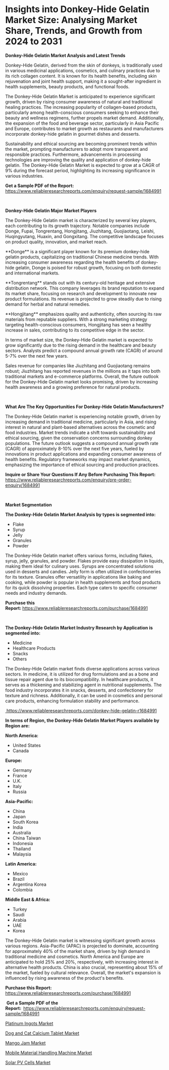 <p><h1>Insights into Donkey-Hide Gelatin Market Size: Analysing Market Share, Trends, and Growth from 2024 to 2031</h1></p><p><strong>Donkey-Hide Gelatin Market Analysis and Latest Trends</strong></p>
<p><p>Donkey-Hide Gelatin, derived from the skin of donkeys, is traditionally used in various medicinal applications, cosmetics, and culinary practices due to its rich collagen content. It is known for its health benefits, including skin rejuvenation and joint health support, making it a sought-after ingredient in health supplements, beauty products, and functional foods.</p><p>The Donkey-Hide Gelatin Market is anticipated to experience significant growth, driven by rising consumer awareness of natural and traditional healing practices. The increasing popularity of collagen-based products, particularly among health-conscious consumers seeking to enhance their beauty and wellness regimens, further propels market demand. Additionally, the expansion of the food and beverage sector, particularly in Asia Pacific and Europe, contributes to market growth as restaurants and manufacturers incorporate donkey-hide gelatin in gourmet dishes and desserts.</p><p>Sustainability and ethical sourcing are becoming prominent trends within the market, prompting manufacturers to adopt more transparent and responsible practices. Furthermore, advancements in processing technologies are improving the quality and application of donkey-hide gelatin. The Donkey-Hide Gelatin Market is expected to grow at a CAGR of 9% during the forecast period, highlighting its increasing significance in various industries.</p></p>
<p><strong>Get a Sample PDF of the Report:&nbsp;</strong> <a href="https://www.reliableresearchreports.com/enquiry/request-sample/1684991?utm_campaign=7&utm_medium=2&utm_source=Github&utm_content=ia&utm_term=19102024&utm_id=donkey-hide-gelatin">https://www.reliableresearchreports.com/enquiry/request-sample/1684991</a></p>
<p>&nbsp;</p>
<p><strong>Donkey-Hide Gelatin Major Market Players</strong></p>
<p><p>The Donkey-Hide Gelatin market is characterized by several key players, each contributing to its growth trajectory. Notable companies include Donge, Fupai, Tongrentang, Hongjitang, Jiuzhitang, Guojiaotang, Leishi, Huqingyutang, Huaxin, and Gongxitang. The competitive landscape focuses on product quality, innovation, and market reach.</p><p>**Donge** is a significant player known for its premium donkey-hide gelatin products, capitalizing on traditional Chinese medicine trends. With increasing consumer awareness regarding the health benefits of donkey-hide gelatin, Donge is poised for robust growth, focusing on both domestic and international markets.</p><p>**Tongrentang** stands out with its century-old heritage and extensive distribution network. This company leverages its brand reputation to expand its market share, focusing on research and development to innovate new product formulations. Its revenue is projected to grow steadily due to rising demand for herbal and natural remedies.</p><p>**Hongjitang** emphasizes quality and authenticity, often sourcing its raw materials from reputable suppliers. With a strong marketing strategy targeting health-conscious consumers, Hongjitang has seen a healthy increase in sales, contributing to its competitive edge in the sector.</p><p>In terms of market size, the Donkey-Hide Gelatin market is expected to grow significantly due to the rising demand in the healthcare and beauty sectors. Analysts predict a compound annual growth rate (CAGR) of around 5-7% over the next few years.</p><p>Sales revenue for companies like Jiuzhitang and Guojiaotang remains robust; Jiuzhitang has reported revenues in the millions as it taps into both traditional markets and e-commerce platforms. Overall, the future outlook for the Donkey-Hide Gelatin market looks promising, driven by increasing health awareness and a growing preference for natural products.</p></p>
<p>&nbsp;</p>
<p><strong>What Are The Key Opportunities For Donkey-Hide Gelatin Manufacturers?</strong></p>
<p><p>The Donkey-Hide Gelatin market is experiencing notable growth, driven by increasing demand in traditional medicine, particularly in Asia, and rising interest in natural and plant-based alternatives across the cosmetic and food industries. Market trends indicate a shift towards sustainability and ethical sourcing, given the conservation concerns surrounding donkey populations. The future outlook suggests a compound annual growth rate (CAGR) of approximately 8-10% over the next five years, fueled by innovations in product applications and expanding consumer awareness of health benefits. Regulatory frameworks may impact market dynamics, emphasizing the importance of ethical sourcing and production practices.</p></p>
<p><strong>Inquire or Share Your Questions If Any Before Purchasing This Report:</strong> <a href="https://www.reliableresearchreports.com/enquiry/pre-order-enquiry/1684991?utm_campaign=7&utm_medium=2&utm_source=Github&utm_content=ia&utm_term=19102024&utm_id=donkey-hide-gelatin">https://www.reliableresearchreports.com/enquiry/pre-order-enquiry/1684991</a></p>
<p>&nbsp;</p>
<p><strong>Market Segmentation</strong></p>
<p><strong>The Donkey-Hide Gelatin Market Analysis by types is segmented into:</strong></p>
<p><ul><li>Flake</li><li>Syrup</li><li>Jelly</li><li>Granules</li><li>Powder</li></ul></p>
<p><p>The Donkey-Hide Gelatin market offers various forms, including flakes, syrup, jelly, granules, and powder. Flakes provide easy dissipation in liquids, making them ideal for culinary uses. Syrups are concentrated solutions used in desserts and candies. Jelly form is often utilized in confectioneries for its texture. Granules offer versatility in applications like baking and cooking, while powder is popular in health supplements and food products for its quick dissolving properties. Each type caters to specific consumer needs and industry demands.</p></p>
<p><strong>Purchase this Report:&nbsp;</strong><a href="https://www.reliableresearchreports.com/purchase/1684991?utm_campaign=7&utm_medium=2&utm_source=Github&utm_content=ia&utm_term=19102024&utm_id=donkey-hide-gelatin">https://www.reliableresearchreports.com/purchase/1684991</a></p>
<p>&nbsp;</p>
<p><strong>The Donkey-Hide Gelatin Market Industry Research by Application is segmented into:</strong></p>
<p><ul><li>Medicine</li><li>Healthcare Products</li><li>Snacks</li><li>Others</li></ul></p>
<p><p>The Donkey-Hide Gelatin market finds diverse applications across various sectors. In medicine, it is utilized for drug formulations and as a bone and tissue repair agent due to its biocompatibility. In healthcare products, it serves as a thickening and stabilizing agent in nutritional supplements. The food industry incorporates it in snacks, desserts, and confectionery for texture and richness. Additionally, it can be used in cosmetics and personal care products, enhancing formulation stability and performance.</p></p>
<p><a href="https://www.reliableresearchreports.com/donkey-hide-gelatin-r1684991?utm_campaign=7&utm_medium=2&utm_source=Github&utm_content=ia&utm_term=19102024&utm_id=donkey-hide-gelatin">&nbsp;https://www.reliableresearchreports.com/donkey-hide-gelatin-r1684991</a></p>
<p><strong>In terms of Region, the Donkey-Hide Gelatin Market Players available by Region are:</strong></p>
<p>
    <p> <strong> North America: </strong>
        <ul>
            <li>United States</li>
            <li>Canada</li>
        </ul>
        </p> 
    <p> <strong> Europe: </strong>
        <ul>
            <li>Germany</li>
            <li>France</li>
            <li>U.K.</li>
            <li>Italy</li>
            <li>Russia</li>
        </ul>
        </p> 
    <p> <strong> Asia-Pacific: </strong>
        <ul>
            <li>China</li>
            <li>Japan</li>
            <li>South Korea</li>
            <li>India</li>
            <li>Australia</li>
            <li>China Taiwan</li>
            <li>Indonesia</li>
            <li>Thailand</li>
            <li>Malaysia</li>
        </ul>
        </p> 
    <p> <strong> Latin America: </strong>
        <ul>
            <li>Mexico</li>
            <li>Brazil</li>
            <li>Argentina Korea</li>
            <li>Colombia</li>
        </ul>
        </p> 
    <p> <strong> Middle East & Africa: </strong>
        <ul>
            <li>Turkey</li>
            <li>Saudi</li>
            <li>Arabia</li>
            <li>UAE</li>
            <li>Korea</li>
        </ul>
    </p>
    </p>
<p><p>The Donkey-Hide Gelatin market is witnessing significant growth across various regions. Asia-Pacific (APAC) is projected to dominate, accounting for approximately 40% of the market share, driven by high demand in traditional medicine and cosmetics. North America and Europe are anticipated to hold 25% and 20%, respectively, with increasing interest in alternative health products. China is also crucial, representing about 15% of the market, fueled by cultural relevance. Overall, the market's expansion is influenced by rising awareness of the product's benefits.</p></p>
<p><strong>Purchase this Report: </strong><a href="https://www.reliableresearchreports.com/purchase/1684991?utm_campaign=7&utm_medium=2&utm_source=Github&utm_content=ia&utm_term=19102024&utm_id=donkey-hide-gelatin">https://www.reliableresearchreports.com/purchase/1684991</a></p>
<p>&nbsp;<strong>Get a Sample PDF of the Report:&nbsp;&nbsp;</strong><a href="https://www.reliableresearchreports.com/enquiry/request-sample/1684991?utm_campaign=7&utm_medium=2&utm_source=Github&utm_content=ia&utm_term=19102024&utm_id=donkey-hide-gelatin">https://www.reliableresearchreports.com/enquiry/request-sample/1684991</a></p>
<p><strong></strong></p>
<p><p><a href="https://www.linkedin.com/pulse/mapping-platinum-ingots-market-trends-challenges-breakthroughs-deckf?utm_campaign=7&utm_medium=2&utm_source=Github&utm_content=ia&utm_term=19102024&utm_id=donkey-hide-gelatin">Platinum Ingots Market</a></p><p><a href="https://github.com/MelgarBasny/Market-Research-Report-List-1/blob/main/dog-and-cat-calcium-tablet-market.md?utm_campaign=7&utm_medium=2&utm_source=Github&utm_content=ia&utm_term=19102024&utm_id=donkey-hide-gelatin">Dog and Cat Calcium Tablet Market</a></p><p><a href="https://github.com/darientvns/Market-Research-Report-List-1/blob/main/mango-jam-market.md?utm_campaign=7&utm_medium=2&utm_source=Github&utm_content=ia&utm_term=19102024&utm_id=donkey-hide-gelatin">Mango Jam Market</a></p><p><a href="https://issuu.com/reportprime-2/docs/mobile-material-handling-machine-ma_1f5abba649d525?utm_campaign=7&utm_medium=2&utm_source=Github&utm_content=ia&utm_term=19102024&utm_id=donkey-hide-gelatin">Mobile Material Handling Machine Market</a></p><p><a href="https://www.linkedin.com/pulse/market-insights-global-solar-pv-cells-forecast-innovation-klbhf?utm_campaign=7&utm_medium=2&utm_source=Github&utm_content=ia&utm_term=19102024&utm_id=donkey-hide-gelatin">Solar PV Cells Market</a></p></p>